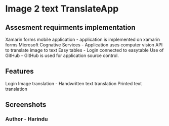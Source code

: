# Image 2 text TranslateApp

<h2>Assesment requirments implementation</h2> 
Xamarin forms mobile application - application is implemented on xamarin forms
Microsoft Cognative Services     - Application uses computer vision API to translate image to text
Easy tables                      - Login connected to easytable
Use of GitHub                    - GitHub is used for application source control.

<h2>Features</h2>
Login 
Image translation - Handwritten text translation
                    Printed text translation
                    
<h2>Screenshots</h2>


<h3>Author - Harindu </h3>



